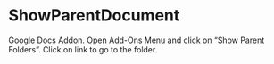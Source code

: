# ShowParentDocument
 Google Docs Addon. Open Add-Ons Menu and click on “Show Parent Folders”. Click on link to go to the folder.
